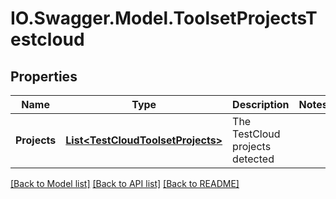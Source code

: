 # IO.Swagger.Model.ToolsetProjectsTestcloud
## Properties

Name | Type | Description | Notes
------------ | ------------- | ------------- | -------------
**Projects** | [**List&lt;TestCloudToolsetProjects&gt;**](TestCloudToolsetProjects.md) | The TestCloud projects detected | 

[[Back to Model list]](../README.md#documentation-for-models) [[Back to API list]](../README.md#documentation-for-api-endpoints) [[Back to README]](../README.md)

